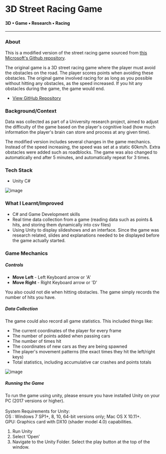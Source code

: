 # 3D Street Racing Game
#### 3D • Game • Research • Racing
<hr>

### **About**

<div class="pb-3"></div>

This is a modified version of the street racing game sourced from <a class="cyanLink" href="https://github.com/Microsoft/Imagine_street-racing">this Microsoft's Github repository</a>.

<div class="pb-3"></div>

The original game is a 3D street racing game where the player must avoid the obstacles on the road. The player scores points when avoiding these obstacles. 
The original game involved racing for as long as you possible without hitting any obstacles, as the speed increased. If you hit any obstacles during the game, the game would end.

<div class="pb-3"></div>

* <a class="cyanLink" href="https://github.com/vondreii/Modified-Street-Racing-Game">View GitHub Repository</a>

<div class="pb-3"></div>

### **Background/Context**

<div class="pb-3"></div>

Data was collected as part of a University research project, aimed to adjust the difficulty of the game based on the player's cognitive load (how much information the player's brain can store and process at any given time).

The modified version includes several changes in the game mechanics. Instead of the speed increasing, the speed was set at a static 60km/h. 
Extra obstacles were added such as roadblocks. The game was also changed to automatically end after 5 minutes, and automatically repeat for 3 times.

<div class="pb-3"></div>

### **Tech Stack**

<div class="pb-3"></div>

* Unity C#

<div class="pb-3"></div>

<!-- ----------- Image ----------- -->   
<div class="image-container">
  <img src="./assets/portfolio/images/racingGame/header.jpg" loading="lazy" alt="image" class="image-75"/> 
</div>
<!-- ----------------------------- -->

### **What I Learnt/Improved**

<div class="pb-3"></div>

* C# and Game Development skills
* Real time data collection from a game (reading data such as points & hits, and storing them dynamically into csv files) 
* Using Unity to display slideshows and an interface. Since the game was research related, slides and explanations needed to be displayed before the game actually started.

<div class="pb-3"></div>

### **Game Mechanics**

<div class="pb-3"></div>

##### **Controls**

<div class="pb-3"></div>

* **Move Left** - Left Keyboard arrow or 'A'
* **Move Right** - Right Keyboard arrow or 'D'

You also could not die when hitting obstacles. The game simply records the number of hits you have.

<div class="pb-3"></div>

##### **Data Collection**

<div class="pb-3"></div>

The game could also record all game statistics. This included things like:

<div class="pb-3"></div>

* The current coordinates of the player for every frame
* The number of points added when passing cars
* The number of times hit
* The coordinates of new cars as they are being spawned
* The player's movement patterns (the exact times they hit the left/right keys)
* Total statistics, including accumulative car crashes and points totals

<div class="pb-3"></div>

<!-- ----------- Image ----------- -->   
<div class="image-container">
  <img src="./assets/portfolio/images/racingGame/1.PNG" loading="lazy" alt="image" class="image-75"/> 
</div>
<!-- ----------------------------- -->

<div class="pb-3"></div>


##### **Running the Game**

<div class="pb-3"></div>

To run the game using unity, please ensure you have installed Unity on your PC (2017
versions or higher).\
\
System Requirements for Unity:\
OS : Windows 7 SP1+, 8, 10, 64-bit versions only; Mac OS X 10.11+.\
GPU: Graphics card with DX10 (shader model 4.0) capabilities.

<div class="pb-3"></div>

1. Run Unity
2. Select ‘Open’
3. Navigate to the Unity Folder. Select the play button at the top of the window.

<div class="pb-3"></div>